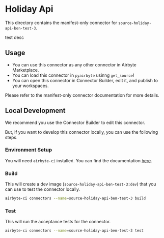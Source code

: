# Holiday Api
This directory contains the manifest-only connector for `source-holiday-api-ben-test-3`.

test desc
## Usage

- You can use this connector as any other connector in Airbyte Marketplace.
- You can load this connector in `pyairbyte` usinng `get_source`!
- You can open this connector in Connector Builder, edit it, and publish to your workspaces.

Please refer to the manifest-only connector documentation for more details.

## Local Development
We recommend you use the Connector Builder to edit this connector.

But, if you want to develop this connector locally, you can use the following steps.

### Environment Setup
You will need `airbyte-ci` installed. You can find the documentation [here](airbyte-ci).

### Build
This will create a dev image (`source-holiday-api-ben-test-3:dev`) that you can use to test the connector locally.
```bash
airbyte-ci connectors --name=source-holiday-api-ben-test-3 build
```

### Test
This will run the acceptance tests for the connector.
```bash
airbyte-ci connectors --name=source-holiday-api-ben-test-3 test
```

